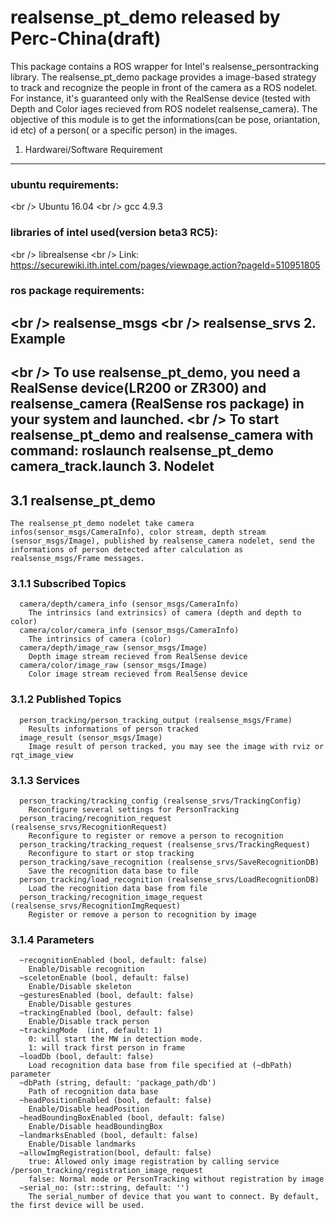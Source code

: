 realsense_pt_demo released by Perc-China(draft)
======================================
This package contains a ROS wrapper for Intel's realsense_persontracking library. The realsense_pt_demo package provides a image-based strategy to track and recognize the people in front of the camera as a ROS nodelet. For instance, it's guaranteed only with the RealSense device (tested with Depth and Color iages recieved from ROS nodelet realsense_camera). The objective of this module is to get the informations(can be pose, oriantation, id etc) of a person( or a specific person) in the images.  

1. Hardwarei/Software Requirement
--------------------------------------
### ubuntu requirements:
<br /\>     Ubuntu 16.04
<br /\>     gcc 4.9.3
### libraries of intel used(version beta3 RC5):
<br /\>     librealsense
<br /\>     Link: https://securewiki.ith.intel.com/pages/viewpage.action?pageId=510951805
### ros package requirements:
<br /\>     realsense_msgs
<br /\>     realsense_srvs
2. Example 
--------------------------------------
<br /\>    To use realsense_pt_demo, you need a RealSense device(LR200 or ZR300) and realsense_camera (RealSense ros package) in your system and launched.
<br /\>    To start realsense_pt_demo and realsense_camera with command: 
           roslaunch realsense_pt_demo camera_track.launch
3. Nodelet
--------------------------------------
##  3.1 realsense_pt_demo 
    The realsense_pt_demo nodelet take camera infos(sensor_msgs/CameraInfo), color stream, depth stream (sensor_msgs/Image), published by realsense_camera nodelet, send the informations of person detected after calculation as realsense_msgs/Frame messages.
###  3.1.1 Subscribed Topics
      camera/depth/camera_info (sensor_msgs/CameraInfo)
        The intrinsics (and extrinsics) of camera (depth and depth to color)
      camera/color/camera_info (sensor_msgs/CameraInfo)
        The intrinsics of camera (color)
      camera/depth/image_raw (sensor_msgs/Image)
        Depth image stream recieved from RealSense device
      camera/color/image_raw (sensor_msgs/Image)
        Color image stream recieved from RealSense device
###  3.1.2 Published Topics
      person_tracking/person_tracking_output (realsense_msgs/Frame)
        Results informations of person tracked
      image_result (sensor_msgs/Image)
        Image result of person tracked, you may see the image with rviz or rqt_image_view
###  3.1.3 Services
      person_tracking/tracking_config (realsense_srvs/TrackingConfig)
        Reconfigure several settings for PersonTracking
      person_tracing/recognition_request (realsense_srvs/RecognitionRequest)
        Reconfigure to register or remove a person to recognition 
      person_tracking/tracking_request (realsense_srvs/TrackingRequest)
        Reconfigure to start or stop tracking
      person_tracking/save_recognition (realsense_srvs/SaveRecognitionDB)
        Save the recognition data base to file
      person_tracking/load_recognition (realsense_srvs/LoadRecognitionDB)
        Load the recognition data base from file
      person_tracking/recognition_image_request (realsense_srvs/RecognitionImgRequest)
        Register or remove a person to recognition by image
###  3.1.4 Parameters
      ~recognitionEnabled (bool, default: false)
        Enable/Disable recognition
      ~sceletonEnable (bool, default: false)
        Enable/Disable skeleton
      ~gesturesEnabled (bool, default: false)
        Enable/Disable gestures
      ~trackingEnabled (bool, default: false)
        Enable/Disable track person
      ~trackingMode  (int, default: 1)
        0: will start the MW in detection mode.
        1: will track first person in frame
      ~loadDb (bool, default: false)
        Load recognition data base from file specified at (~dbPath) parameter
      ~dbPath (string, default: 'package_path/db')
        Path of recognition data base
      ~headPositionEnabled (bool, default: false)
        Enable/Disable headPosition
      ~headBoundingBoxEnabled (bool, default: false)
        Enable/Disable headBoundingBox
      ~landmarksEnabled (bool, default: false)
        Enable/Disable landmarks
      ~allowImgRegistration(bool, default: false)
        true: Allowed only image registration by calling service /person_tracking/registration_image_request
        false: Normal mode or PersonTracking without registration by image
      ~serial_no: (str::string, default: '') 
        The serial_number of device that you want to connect. By default, the first device will be used.
   
